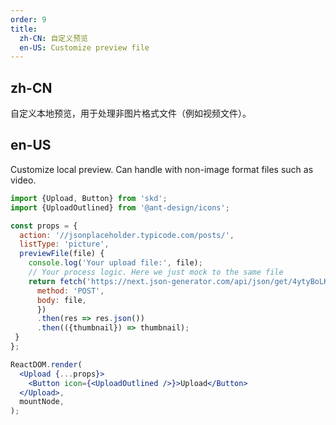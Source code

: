 ```yaml
---
order: 9
title:
  zh-CN: 自定义预览
  en-US: Customize preview file
---
```


## zh-CN

自定义本地预览，用于处理非图片格式文件（例如视频文件）。

## en-US

Customize local preview. Can handle with non-image format files such as video.

```jsx
import {Upload, Button} from 'skd';
import {UploadOutlined} from '@ant-design/icons';

const props = {
  action: '//jsonplaceholder.typicode.com/posts/',
  listType: 'picture',
  previewFile(file) {
    console.log('Your upload file:', file);
    // Your process logic. Here we just mock to the same file
    return fetch('https://next.json-generator.com/api/json/get/4ytyBoLK8', {
      method: 'POST',
      body: file,
      })
      .then(res => res.json())
      .then(({thumbnail}) => thumbnail);
 }
};

ReactDOM.render(
  <Upload {...props}>
    <Button icon={<UploadOutlined />}>Upload</Button>
  </Upload>,
  mountNode,
);
```
